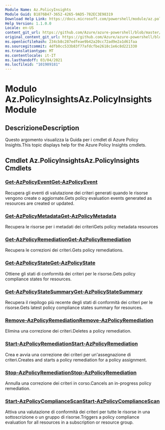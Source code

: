 ```yaml
---
Module Name: Az.PolicyInsights
Module Guid: B1876B47-3652-4265-9AD5-782EC3E98319
Download Help Link: https://docs.microsoft.com/powershell/module/az.policyinsights
Help Version: 1.1.0.0
Locale: en-US
content_git_url: https://github.com/Azure/azure-powershell/blob/master/src/PolicyInsights/PolicyInsights/help/Az.PolicyInsights.md
original_content_git_url: https://github.com/Azure/azure-powershell/blob/master/src/PolicyInsights/PolicyInsights/help/Az.PolicyInsights.md
ms.openlocfilehash: 234cb8c287edfeae9b42a20cc72ad9e2a1d61faa
ms.sourcegitcommit: 4dfb0cc533b83f77afdcfbe2618c1e6c8d221330
ms.translationtype: MT
ms.contentlocale: it-IT
ms.lasthandoff: 03/04/2021
ms.locfileid: "101989181"
---
```

# <span data-ttu-id="6ac06-101">Modulo Az.PolicyInsights</span><span class="sxs-lookup"><span data-stu-id="6ac06-101">Az.PolicyInsights Module</span></span>
## <span data-ttu-id="6ac06-102">Descrizione</span><span class="sxs-lookup"><span data-stu-id="6ac06-102">Description</span></span>
<span data-ttu-id="6ac06-103">Questo argomento visualizza la Guida per i cmdlet di Azure Policy Insights.</span><span class="sxs-lookup"><span data-stu-id="6ac06-103">This topic displays help for the Azure Policy Insights cmdlets.</span></span>

## <span data-ttu-id="6ac06-104">Cmdlet Az.PolicyInsights</span><span class="sxs-lookup"><span data-stu-id="6ac06-104">Az.PolicyInsights Cmdlets</span></span>
### [<span data-ttu-id="6ac06-105">Get-AzPolicyEvent</span><span class="sxs-lookup"><span data-stu-id="6ac06-105">Get-AzPolicyEvent</span></span>](Get-AzPolicyEvent.md)
<span data-ttu-id="6ac06-106">Recupera gli eventi di valutazione dei criteri generati quando le risorse vengono create o aggiornate.</span><span class="sxs-lookup"><span data-stu-id="6ac06-106">Gets policy evaluation events generated as resources are created or updated.</span></span>

### [<span data-ttu-id="6ac06-107">Get-AzPolicyMetadata</span><span class="sxs-lookup"><span data-stu-id="6ac06-107">Get-AzPolicyMetadata</span></span>](Get-AzPolicyMetadata.md)
<span data-ttu-id="6ac06-108">Recupera le risorse per i metadati dei criteri</span><span class="sxs-lookup"><span data-stu-id="6ac06-108">Gets policy metadata resources</span></span>

### [<span data-ttu-id="6ac06-109">Get-AzPolicyRemediation</span><span class="sxs-lookup"><span data-stu-id="6ac06-109">Get-AzPolicyRemediation</span></span>](Get-AzPolicyRemediation.md)
<span data-ttu-id="6ac06-110">Recupera le correzioni dei criteri.</span><span class="sxs-lookup"><span data-stu-id="6ac06-110">Gets policy remediations.</span></span>

### [<span data-ttu-id="6ac06-111">Get-AzPolicyState</span><span class="sxs-lookup"><span data-stu-id="6ac06-111">Get-AzPolicyState</span></span>](Get-AzPolicyState.md)
<span data-ttu-id="6ac06-112">Ottiene gli stati di conformità dei criteri per le risorse.</span><span class="sxs-lookup"><span data-stu-id="6ac06-112">Gets policy compliance states for resources.</span></span>

### [<span data-ttu-id="6ac06-113">Get-AzPolicyStateSummary</span><span class="sxs-lookup"><span data-stu-id="6ac06-113">Get-AzPolicyStateSummary</span></span>](Get-AzPolicyStateSummary.md)
<span data-ttu-id="6ac06-114">Recupera il riepilogo più recente degli stati di conformità dei criteri per le risorse.</span><span class="sxs-lookup"><span data-stu-id="6ac06-114">Gets latest policy compliance states summary for resources.</span></span>

### [<span data-ttu-id="6ac06-115">Remove-AzPolicyRemediation</span><span class="sxs-lookup"><span data-stu-id="6ac06-115">Remove-AzPolicyRemediation</span></span>](Remove-AzPolicyRemediation.md)
<span data-ttu-id="6ac06-116">Elimina una correzione dei criteri.</span><span class="sxs-lookup"><span data-stu-id="6ac06-116">Deletes a policy remediation.</span></span>

### [<span data-ttu-id="6ac06-117">Start-AzPolicyRemediation</span><span class="sxs-lookup"><span data-stu-id="6ac06-117">Start-AzPolicyRemediation</span></span>](Start-AzPolicyRemediation.md)
<span data-ttu-id="6ac06-118">Crea e avvia una correzione dei criteri per un'assegnazione di criteri.</span><span class="sxs-lookup"><span data-stu-id="6ac06-118">Creates and starts a policy remediation for a policy assignment.</span></span>

### [<span data-ttu-id="6ac06-119">Stop-AzPolicyRemediation</span><span class="sxs-lookup"><span data-stu-id="6ac06-119">Stop-AzPolicyRemediation</span></span>](Stop-AzPolicyRemediation.md)
<span data-ttu-id="6ac06-120">Annulla una correzione dei criteri in corso.</span><span class="sxs-lookup"><span data-stu-id="6ac06-120">Cancels an in-progress policy remediation.</span></span>

### [<span data-ttu-id="6ac06-121">Start-AzPolicyComplianceScan</span><span class="sxs-lookup"><span data-stu-id="6ac06-121">Start-AzPolicyComplianceScan</span></span>](Start-AzPolicyComplianceScan.md)
<span data-ttu-id="6ac06-122">Attiva una valutazione di conformità dei criteri per tutte le risorse in una sottoscrizione o un gruppo di risorse.</span><span class="sxs-lookup"><span data-stu-id="6ac06-122">Triggers a policy compliance evaluation for all resources in a subscription or resource group.</span></span>

